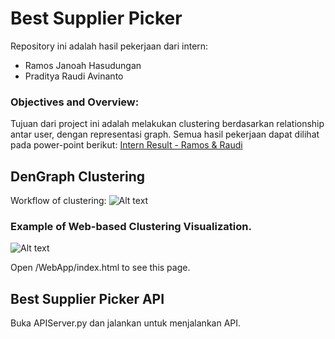 # Best Supplier Picker

Repository ini adalah hasil pekerjaan dari intern:
- Ramos Janoah Hasudungan
- Praditya Raudi Avinanto

### Objectives and Overview:
Tujuan dari project ini adalah melakukan clustering berdasarkan relationship antar user, dengan representasi graph. 
Semua hasil pekerjaan dapat dilihat pada power-point berikut:
[Intern Result - Ramos & Raudi](/ppt/InternResult_Ramos_Raudi.pptx)

## DenGraph Clustering
Workflow of clustering:
![Alt text](/img/workflow.png "Workflow")

### Example of Web-based Clustering Visualization. 
![Alt text](/img/vis_example.png "Workflow")

Open /WebApp/index.html to see this page.

## Best Supplier Picker API
Buka APIServer.py dan jalankan untuk menjalankan API.
